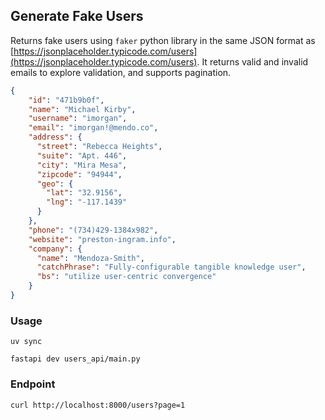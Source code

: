 ## Generate Fake Users

Returns fake users using `faker` python library in the same JSON format as [https://jsonplaceholder.typicode.com/users](https://jsonplaceholder.typicode.com/users). 
It returns valid and invalid emails to explore validation, and supports pagination.

```json
{
    "id": "471b9b0f",
    "name": "Michael Kirby",
    "username": "imorgan",
    "email": "imorgan!@mendo.co",
    "address": {
      "street": "Rebecca Heights",
      "suite": "Apt. 446",
      "city": "Mira Mesa",
      "zipcode": "94944",
      "geo": {
        "lat": "32.9156",
        "lng": "-117.1439"
      }
    },
    "phone": "(734)429-1384x982",
    "website": "preston-ingram.info",
    "company": {
      "name": "Mendoza-Smith",
      "catchPhrase": "Fully-configurable tangible knowledge user",
      "bs": "utilize user-centric convergence"
    }
}
```

### Usage

```shell
uv sync
```

```shell
fastapi dev users_api/main.py
```

### Endpoint

```shell
curl http://localhost:8000/users?page=1
```
